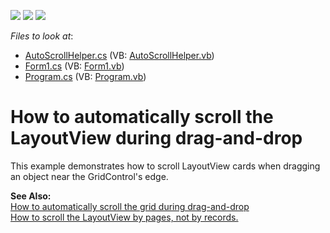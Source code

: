 <!-- default badges list -->
![](https://img.shields.io/endpoint?url=https://codecentral.devexpress.com/api/v1/VersionRange/128625691/10.1.6%2B)
[![](https://img.shields.io/badge/Open_in_DevExpress_Support_Center-FF7200?style=flat-square&logo=DevExpress&logoColor=white)](https://supportcenter.devexpress.com/ticket/details/E2414)
[![](https://img.shields.io/badge/📖_How_to_use_DevExpress_Examples-e9f6fc?style=flat-square)](https://docs.devexpress.com/GeneralInformation/403183)
<!-- default badges end -->
<!-- default file list -->
*Files to look at*:

* [AutoScrollHelper.cs](./CS/WindowsApplication26/AutoScrollHelper.cs) (VB: [AutoScrollHelper.vb](./VB/WindowsApplication26/AutoScrollHelper.vb))
* [Form1.cs](./CS/WindowsApplication26/Form1.cs) (VB: [Form1.vb](./VB/WindowsApplication26/Form1.vb))
* [Program.cs](./CS/WindowsApplication26/Program.cs) (VB: [Program.vb](./VB/WindowsApplication26/Program.vb))
<!-- default file list end -->
# How to automatically scroll the LayoutView during drag-and-drop


<p>This example demonstrates how to scroll LayoutView cards when dragging an object near the GridControl's edge.</p><p><strong>See Also:</strong><br />
<a href="https://www.devexpress.com/Support/Center/p/E1475">How to automatically scroll the grid during drag-and-drop</a> <br />
<a href="https://www.devexpress.com/Support/Center/p/E2116">How to scroll the LayoutView by pages, not by records.</a></p>

<br/>


